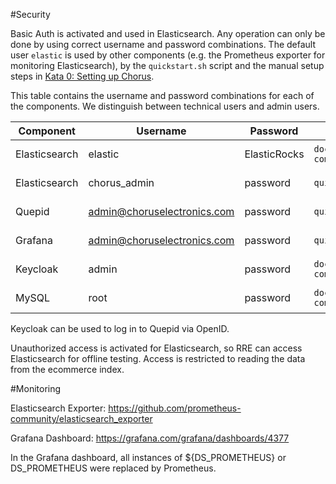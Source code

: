 #Security

Basic Auth is activated and used in Elasticsearch. Any operation can only be done by using correct username and password combinations. The default user `elastic` is used by other components (e.g. the Prometheus exporter for monitoring Elasticsearch), by the `quickstart.sh` script and the manual setup steps in [Kata 0: Setting up Chorus](katas/000_setting_up_chorus.md).

This table contains the username and password combinations for each of the components. We distinguish between technical users and admin users.

| Component     | Username                    | Password     | Origin               | Usage          |
|---------------|-----------------------------|--------------|----------------------|----------------|
| Elasticsearch | elastic                     | ElasticRocks | `docker-compose.yml` | Technical User |
| Elasticsearch | chorus_admin                | password     | `quickstart.sh`      | Admin User     |
| Quepid        | admin@choruselectronics.com | password     | `quickstart.sh`      | Admin User     |
| Grafana       | admin@choruselectronics.com | password     | `quickstart.sh`      | Admin User     |
| Keycloak      | admin                       | password     | `docker-compose.yml` | Admin User     |
| MySQL         | root                        | password     | `docker-compose.yml` | Admin User     |

Keycloak can be used to log in to Quepid via OpenID.

Unauthorized access is activated for Elasticsearch, so RRE can access Elasticsearch for offline testing. Access is restricted to reading the data from the ecommerce index.

#Monitoring

Elasticsearch Exporter:
https://github.com/prometheus-community/elasticsearch_exporter

Grafana Dashboard: https://grafana.com/grafana/dashboards/4377

In the Grafana dashboard, all instances of ${DS_PROMETHEUS} or DS_PROMETHEUS were replaced by Prometheus.
